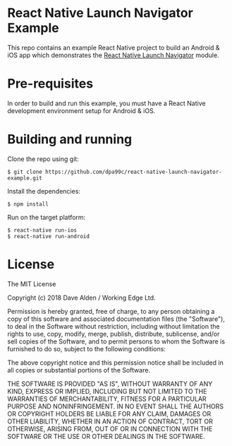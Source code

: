 React Native Launch Navigator Example
=====================================

This repo contains an example React Native project to build an Android & iOS app which demonstrates the [React Native Launch Navigator](https://github.com/dpa99c/react-native-launch-navigator) module.


# Pre-requisites
In order to build and run this example, you must have a React Native development environment setup for Android & iOS.

# Building and running

Clone the repo using git:

    $ git clone https://github.com/dpa99c/react-native-launch-navigator-example.git

Install the dependencies:

    $ npm install

Run on the target platform:

    $ react-native run-ios
    $ react-native run-android


License
================

The MIT License

Copyright (c) 2018 Dave Alden /  Working Edge Ltd.

Permission is hereby granted, free of charge, to any person obtaining a copy
of this software and associated documentation files (the "Software"), to deal
in the Software without restriction, including without limitation the rights
to use, copy, modify, merge, publish, distribute, sublicense, and/or sell
copies of the Software, and to permit persons to whom the Software is
furnished to do so, subject to the following conditions:

The above copyright notice and this permission notice shall be included in
all copies or substantial portions of the Software.

THE SOFTWARE IS PROVIDED "AS IS", WITHOUT WARRANTY OF ANY KIND, EXPRESS OR
IMPLIED, INCLUDING BUT NOT LIMITED TO THE WARRANTIES OF MERCHANTABILITY,
FITNESS FOR A PARTICULAR PURPOSE AND NONINFRINGEMENT. IN NO EVENT SHALL THE
AUTHORS OR COPYRIGHT HOLDERS BE LIABLE FOR ANY CLAIM, DAMAGES OR OTHER
LIABILITY, WHETHER IN AN ACTION OF CONTRACT, TORT OR OTHERWISE, ARISING FROM,
OUT OF OR IN CONNECTION WITH THE SOFTWARE OR THE USE OR OTHER DEALINGS IN
THE SOFTWARE.